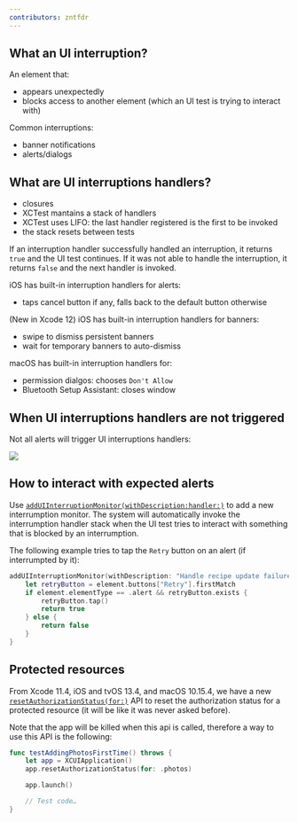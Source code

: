 ```yaml
---
contributors: zntfdr
---
```


## What an UI interruption? 

An element that:

- appears unexpectedly
- blocks access to another element (which an UI test is trying to interact with)

Common interruptions:

- banner notifications
- alerts/dialogs

## What are UI interruptions handlers?

- closures
- XCTest mantains a stack of handlers
- XCTest uses LIFO: the last handler registered is the first to be invoked
- the stack resets between tests

If an interruption handler successfully handled an interruption, it returns `true` and the UI test continues. If it was not able to handle the interruption, it returns `false` and the next handler is invoked.

iOS has built-in interruption handlers for alerts:
- taps cancel button if any, falls back to the default button otherwise

(New in Xcode 12) iOS has built-in interruption handlers for banners:
- swipe to dismiss persistent banners
- wait for temporary banners to auto-dismiss

macOS has built-in interruption handlers for:

- permission dialgos: chooses `Don't Allow`
- Bluetooth Setup Assistant: closes window

## When UI interruptions handlers are not triggered

Not all alerts will trigger UI interruptions handlers:

![][alertChart]

## How to interact with expected alerts

Use [`addUIInterruptionMonitor(withDescription:handler:)`][addUIInterruptionMonitor(withDescription:handler:)] to add a new interrumption monitor. The system will automatically invoke the interrumption handler stack when the UI test tries to interact with something that is blocked by an interrumption.

The following example tries to tap the `Retry` button on an alert (if interrumpted by it):

```swift
addUIInterruptionMonitor(withDescription: "Handle recipe update failures") { element -> Bool in
    let retryButton = element.buttons["Retry"].firstMatch
    if element.elementType == .alert && retryButton.exists {
        retryButton.tap()
        return true
    } else {
        return false
    }
}
```

## Protected resources

From Xcode 11.4, iOS and tvOS 13.4, and macOS 10.15.4, we have a new [`resetAuthorizationStatus(for:)`][resetAuthorizationStatus(for:)] API to reset the authorization status for a protected resource (it will be like it was never asked before).

Note that the app will be killed when this api is called, therefore a way to use this API is the following:

```swift
func testAddingPhotosFirstTime() throws {
    let app = XCUIApplication()
    app.resetAuthorizationStatus(for: .photos)

    app.launch()

    // Test code…
}
```

[alertChart]: ../../../images/notes/wwdc20/10220/alertChart.png
[addUIInterruptionMonitor(withDescription:handler:)]: https://developer.apple.com/documentation/xctest/xctestcase/1496273-adduiinterruptionmonitor
[resetAuthorizationStatus(for:)]: https://developer.apple.com/documentation/xctest/xcuiapplication/3526066-resetauthorizationstatus